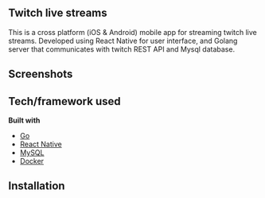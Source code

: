 ## Twitch live streams
This is a cross platform (iOS & Android) mobile app for streaming twitch live
streams. Developed using React Native for user interface, and Golang server
that communicates with twitch REST API and Mysql database.

## Screenshots

## Tech/framework used
<b>Built with</b>
- [Go](https://golang.org)
- [React Native](https://facebook.github.io/react-native/)
- [MySQL](https://www.mysql.com)
- [Docker](https://www.docker.com)

## Installation
